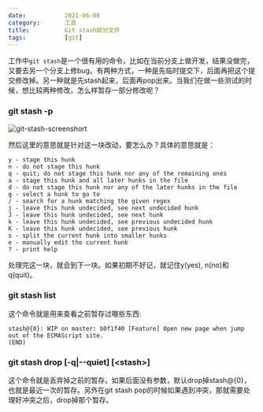 ```yaml
---
date:           2021-06-08
category:       工具
title:          Git stash部分文件
tags:           [git]
---
```


工作中`git stash`是一个很有用的命令，比如在当前分支上做开发，结果没做完，又要去另一个分支上修bug。有两种方式，一种是先临时提交下，后面再把这个提交修改掉。另一种就是先stash起来，后面再pop出来。当我们在做一些测试的时候，想比较两种修改，怎么样暂存一部分修改呢？
<!--more-->
### git stash -p

![git-stash-screenshort](/assets/images/git-stash-screenshort.png)

然后这里的意思就是针对这一块改动，要怎么办？具体的意思就是：
```
y - stage this hunk
n - do not stage this hunk
q - quit; do not stage this hunk nor any of the remaining ones
a - stage this hunk and all later hunks in the file
d - do not stage this hunk nor any of the later hunks in the file
g - select a hunk to go to
/ - search for a hunk matching the given regex
j - leave this hunk undecided, see next undecided hunk
J - leave this hunk undecided, see next hunk
k - leave this hunk undecided, see previous undecided hunk
K - leave this hunk undecided, see previous hunk
s - split the current hunk into smaller hunks
e - manually edit the current hunk
? - print help
```
处理完这一块，就会到下一块。如果初期不好记，就记住y(yes), n(no)和q(quit)。
### git stash list
这个命令就是用来查看之前暂存过哪些东西:
```
stash@{0}: WIP on master: b0f1f40 [Feature] Open new page when jump out of the ECMAScript site.
(END)
```
### git stash drop [-q|-\-quiet] [\<stash>]
这个命令就是丢弃掉之前的暂存，如果后面没有参数，默认drop掉stash@{0}，也就是最近一次的暂存。另外在git stash pop的时候如果遇到冲突，那就需要处理好冲突之后，drop掉那个暂存。
